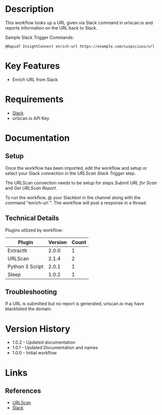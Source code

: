 # Description

This workflow looks up a URL given via Slack command in urlscan.io and reports information on the URL back to Slack.

Sample Slack Trigger Commands:

`@Rapid7 InsightConnect enrich-url https://example.com/suspicious/url`

# Key Features

* Enrich URL from Slack

# Requirements

* [Slack](https://insightconnect.help.rapid7.com/docs/configure-slack-for-chatops)
* urlscan.io API Key

# Documentation

## Setup

Once the workflow has been imported, edit the workflow and setup or select your Slack connection in the _URLScan Slack Trigger_ step.

The URLScan connection needs to be setup for steps _Submit URL for Scan_ and _Get URLScan Report_.

To run the workflow, @ your Slackbot in the channel along with the command "enrich-url <URL>". The workflow will post a response in a thread.

## Technical Details

Plugins utilized by workflow:

|Plugin|Version|Count|
|----|----|--------|
|ExtractIt|2.0.0|1|
|URLScan|2.1.4|2|
|Python 3 Script|2.0.1|1|
|Sleep|1.0.2|1|

## Troubleshooting

If a URL is submitted but no report is generated, urlscan.io may have blacklisted the domain.

# Version History

* 1.0.2 - Updated documentation
* 1.0.1 - Updated Documentation and names
* 1.0.0 - Initial workflow

# Links

## References

* [URLScan](https://urlscan.io)
* [Slack](https://slack.com)